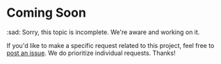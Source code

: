 # Coming Soon

:sad: Sorry, this topic is incomplete. We're aware and working on it.

If you'd like to make a specific request related to this project, feel free to [post an issue](https://github.com/mitre/im_sample_algorithm/issues). We do prioritize individual requests. Thanks!